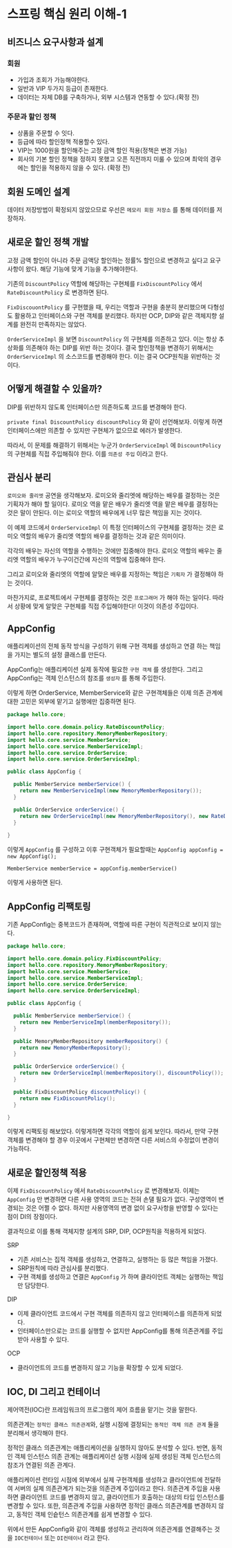 # 스프링 핵심 원리 이해-1

## 비즈니스 요구사항과 설계

### 회원

- 가입과 조회가 가능해야한다.
- 일반과 VIP 두가지 등급이 존재한다.
- 데이터는 자체 DB를 구축하거나, 외부 시스템과 연동할 수 있다.(확정 전)

### 주문과 할인 정책

- 상품을 주문할 수 잇다.
- 등급에 따라 할인정책 적용할수 있다.
- VIP는 1000원을 할인해주는 고정 금액 할인 적용(정책은 변경 가능)
- 회사의 기본 할인 정책을 정하지 못했고 오픈 직전까지 미룰 수 있으며 최악의 경우에는 할인을 적용하지 않을 수 있다. (확정 전)

## 회원 도메인 설계

데이터 저장방법이 확정되지 않았으므로 우선은 `메모리 회원 저장소` 를 통해 데이터를 저장하자.

## 새로운 할인 정책 개발

고정 금액 할인이 아니라 주문 금액당 할인하는 정률% 할인으로 변경하고 싶다고 요구사항이 왔다. 해당 기능에 맞게 기능을 추가해야한다.

기존의 `DiscountPolicy` 역할에 해당하는 구현체를 `FixDiscountPolicy` 에서 `RateDiscountPolicy` 로 변경하면 된다.

 

`FixDiscouontPolicy` 를 구현했을 때, 우리는 역할과 구현을 충분히 분리했으며 다형성도 활용하고 인터페이스와 구현 객체를 분리했다.
하지만 OCP, DIP와 같은 객체지향 설계를 완전히 만족하지는 않았다.

`OrderServiceImpl` 을 보면 `DiscountPolicy` 의 구현체를 의존하고 있다.
이는 항상 추상화를 의존해야 하는 DIP를 위반 하는 것이다.
결국 할인정책을 변경하기 위해서는 `OrderServiceImpl` 의 소스코드를 변경해야 한다. 이는 결국 OCP원칙을 위반하는 것이다.

## 어떻게 해결할 수 있을까?

DIP를 위반하지 않도록 인터페이스만 의존하도록 코드를 변경해야 한다.

`private final DiscountPolicy discountPolicy` 와 같이 선언해보자.
이렇게 하면 인터페이스에만 의존할 수 있지만 구현체가 없으므로 에러가 발생한다.

따라서, 이 문제를 해결하기 위해서는 누군가 `OrderServiceImpl` 에 `DiscountPolicy` 의 구현체를 직접 주입해줘야 한다. 이를 `의존성 주입` 이라고 한다.

## 관심사 분리

`로미오와 줄리엣` 공연을 생각해보자.
로미오와 줄리엣에 해당하는 배우를 결정하는 것은 기획자가 해야 할 일이다.
로미오 역을 맡은 배우가 줄리엣 역을 맡은 배우를 결정하는 것은 말이 안된다. 이는 로미오 역할의 배우에게 너무 많은 책임을 지는 것이다.

이 예제 코드에서 `OrderServiceImpl` 이 특정 인터페이스의 구현체를 결정하는 것은 로미오 역할의 배우가 줄리엣 역할의 배우를 결정하는 것과 같은 의미이다.

각각의 배우는 자신의 역할을 수행하는 것에만 집중해야 한다. 로미오 역할의 배우는 줄리엣 역할의 배우가 누구이건간에 자신의 역할에 집중해야 한다.

그리고 로미오와 줄리엣의 역할에 알맞은 배우를 지정하는 책임은 `기획자` 가 결정해야 하는 것이다.

마찬가지로, 프로젝트에서 구현체를 결정하는 것은 `프로그래머` 가 해야 하는 일이다.
따라서 상황에 맞게 알맞은 구현체를 직접 주입해야한다! 이것이 의존성 주입이다.

## AppConfig

애플리케이션의 전체 동작 방식을 구성하기 위해 구현 객체를 생성하고 연결 하는 책임을 가지는 별도의 설정 클래스를 만든다.

AppConfig는 애플리케이션 실제 동작에 필요한 `구현 객체` 를 생성한다.
그리고 AppConfig는 객체 인스턴스의 참조를 `생성자` 를 통해 주입한다.

이렇게 하면 OrderService, MemberService와 같은 구현객체들은 이제 의존 관계에 대한 고민은 외부에 맡기고 실행에만 집중하면 된다.

```java
package hello.core;

import hello.core.domain.policy.RateDiscountPolicy;
import hello.core.repository.MemoryMemberRepository;
import hello.core.service.MemberService;
import hello.core.service.MemberServiceImpl;
import hello.core.service.OrderService;
import hello.core.service.OrderServiceImpl;

public class AppConfig {

  public MemberService memberService() {
    return new MemberServiceImpl(new MemoryMemberRepository());
  }

  public OrderService orderService() {
    return new OrderServiceImpl(new MemoryMemberRepository(), new RateDiscountPolicy());
  }
  
}
```

이렇게 `AppConfig` 를 구성하고 이후 구현객체가 필요할때는
`AppConfig appConfig = new AppConfig();`

`MemberService memberService = appConfig.memberService()`

이렇게 사용하면 된다.

## AppConfig 리팩토링

기존 AppConfig는 중복코드가 존재하며, 역할에 따른 구현이 직관적으로 보이지 않는다.

```java
package hello.core;

import hello.core.domain.policy.FixDiscountPolicy;
import hello.core.repository.MemoryMemberRepository;
import hello.core.service.MemberService;
import hello.core.service.MemberServiceImpl;
import hello.core.service.OrderService;
import hello.core.service.OrderServiceImpl;

public class AppConfig {

  public MemberService memberService() {
    return new MemberServiceImpl(memberRepository());
  }

  public MemoryMemberRepository memberRepository() {
    return new MemoryMemberRepository();
  }

  public OrderService orderService() {
    return new OrderServiceImpl(memberRepository(), discountPolicy());
  }

  public FixDiscountPolicy discountPolicy() {
    return new FixDiscountPolicy();
  }

}
```

이렇게 리팩토링 해보았다. 이렇게하면 각각의 역할이 쉽게 보인다.
따라서, 만약 구현 객체를 변경해야 할 경우 이곳에서 구현체만 변경하면 다른 서비스의 수정없이 변경이 가능하다.

## 새로운 할인정책 적용

이제 `FixDiscountPolicy` 에서 `RateDiscountPolicy` 로 변경해보자.
이제는 `AppConfig` 만 변경하면 다른 사용 영역의 코드는 전혀 손댈 필요가 없다.
구성영역이 변경되는 것은 어쩔 수 없다. 하지만 사용영역의 변경 없이 요구사항을 반영할 수 있다는 점이 DI의 장점이다.

결과적으로 이를 통해 객체지향 설계의 SRP, DIP, OCP원칙을 적용하게 되었다.

SRP

- 기존 서비스는 집적 객체를 생성하고, 연결하고, 실행하는 등 많은 책임을 가졌다.
- SRP원칙에 따라 관심사를 분리했다.
- 구현 객체를 생성하고 연결은 `AppConfig` 가 하며 클라이언트 객체는 실행하는 책임만 담당한다.

DIP

- 이제 클라이언트 코드에서 구현 객체를 의존하지 않고 인터페이스를 의존하게 되었다.
- 인터페이스만으로는 코드를 실행할 수 없지만 AppConfig를 통해 의존관계를 주입받아 사용할 수 있다.

OCP

- 클라이언트의 코드를 변경하지 않고 기능을 확장할 수 있게 되었다.

## IOC, DI 그리고 컨테이너

제어역전(IOC)란 프레임워크의 프로그램의 제어 흐름을 맡기는 것을 말한다.

의존관계는 `정적인 클래스 의존관계`와, 실행 시점에 결정되는 `동적인 객체 의존 관계` 둘을 분리해서 생각해야 한다.

정적인 클래스 의존관계는 애플리케이션을 실행하지 않아도 분석할 수 있다. 
반면, 동적인 객체 인스턴스 의존 관계는 애플리케이션 실행 시점에 실제 생성된 객체 인스턴스의 참조가 연결된 의존 관계다.

애플리케이션 런타임 시점에 외부에서 실제 구현객체를 생성하고 클라이언트에 전달하여 서버의 실제 의존관계가 되는것을 의존관계 주입이라고 한다. 의존관계 주입을 사용하면 클라이언트 코드를 변경하지 않고, 클라이언트가 호출하는 대상의 타입 인스턴스를 변경할 수 있다. 또한, 의존관계 주입을 사용하면 정적인 클래스 의존관계를 변경하지 않고, 동적인 객체 인슽턴스 의존관계를 쉽게 변경할 수 있다.

위에서 만든 AppConfig와 같이 객체를 생성하고 관리하며 의존관계를 연결해주는 것을 `IOC컨테이너` 또는 `DI컨테이너` 라고 한다.